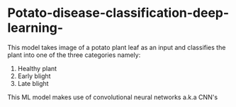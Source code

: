 # Potato-disease-classification-deep-learning-
This model takes image of a potato plant leaf as an input and classifies the plant into one of the three categories namely:
1. Healthy plant
2. Early blight
3. Late blight


This ML model makes use of convolutional neural networks a.k.a CNN's
